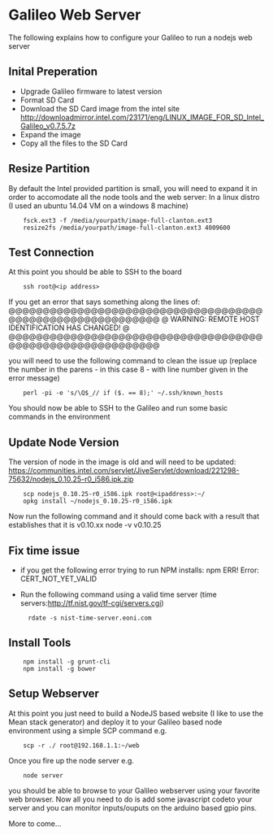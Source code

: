 Galileo Web Server
==================

The following explains how to configure your Galileo to run a nodejs web server

Inital Preperation
------------------
* Upgrade Galileo firmware to latest version
* Format SD Card
* Download the SD Card image from the intel site http://downloadmirror.intel.com/23171/eng/LINUX_IMAGE_FOR_SD_Intel_Galileo_v0.7.5.7z
* Expand the image
* Copy all the files to the SD Card

Resize Partition
----------------
By default the Intel provided partition is small, you will need to expand it in order to accomodate all the node tools and the web server:
In a linux distro (I used an ubuntu 14.04 VM on a windows 8 machine)
        
        fsck.ext3 -f /media/yourpath/image-full-clanton.ext3
        resize2fs /media/yourpath/image-full-clanton.ext3 4009600
        
Test Connection
---------------
At this point you should be able to SSH to the board

        ssh root@<ip address>
        
If you get an error that says something along the lines of:
@@@@@@@@@@@@@@@@@@@@@@@@@@@@@@@@@@@@@@@@@@@@@@@@@@@@@@@@@@@
@    WARNING: REMOTE HOST IDENTIFICATION HAS CHANGED!     @
@@@@@@@@@@@@@@@@@@@@@@@@@@@@@@@@@@@@@@@@@@@@@@@@@@@@@@@@@@@

you will need to use the following command to clean the issue up (replace the number in the parens - in this case 8 - with line number given in the error message)

        perl -pi -e 's/\Q$_// if ($. == 8);' ~/.ssh/known_hosts

You should now be able to SSH to the Galileo and run some basic commands in the environment

Update Node Version
-------------------
The version of node in the image is old and will need to be updated:
https://communities.intel.com/servlet/JiveServlet/download/221298-75632/nodejs_0.10.25-r0_i586.ipk.zip
        
        scp nodejs_0.10.25-r0_i586.ipk root@<ipaddress>:~/
        opkg install ~/nodejs_0.10.25-r0_i586.ipk

Now run the following command and it should come back with a result that establishes that it is v0.10.xx
        node -v
        v0.10.25

Fix time issue
--------------
* if you get the following error trying to run NPM installs: npm ERR! Error: CERT_NOT_YET_VALID
* Run the following command using a valid time server (time servers:http://tf.nist.gov/tf-cgi/servers.cgi)
        
        rdate -s nist-time-server.eoni.com

Install Tools
-------------
        
        npm install -g grunt-cli
        npm install -g bower

Setup Webserver
---------------

At this point you just need to build a NodeJS based website (I like to use the Mean stack generator) and deploy it to your Galileo based node environment using a simple SCP command e.g.
        
        scp -r ./ root@192.168.1.1:~/web
        
Once you fire up the node server e.g.

        node server
        
you should be able to browse to your Galileo webserver using your favorite web browser.  Now all you need to do is add some javascript codeto your server and you can monitor inputs/ouputs on the arduino based gpio pins.

More to come...
